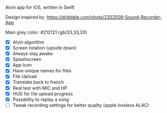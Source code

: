 Alvin app for iOS, written in Swift

Design inspired by: https://dribbble.com/shots/2352509-Sound-Recorder-App

Main grey color: #212121 rgb(33,33,33)

- [x] Alvin algorithm
- [x] Screen rotation (upside down) 
- [x] Always stay awake
- [x] Splashscreen
- [x] App Icon
- [x] Have unique names for files
- [x] File Upload
- [x] Translate back to french
- [x] Real test with MIC and HP
- [x] HUD for file upload progress
- [x] Possibility to replay a song
- [ ] Tweak recording settings for better quality (apple lossless ALAC)
